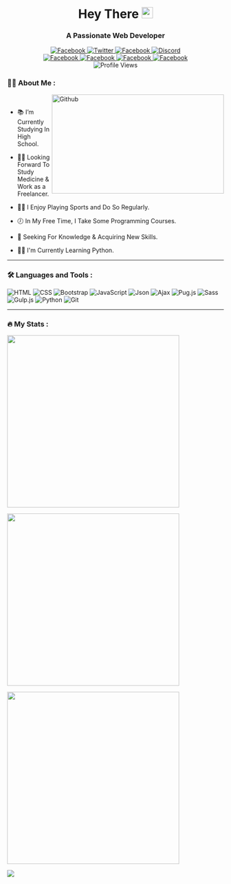 <h1 align="center">Hey There <img src="https://media.giphy.com/media/hvRJCLFzcasrR4ia7z/giphy.gif" width="26" /></h1>
<h3 align="center">A Passionate Web Developer</h3>
<div align="center">
  <a href="https://facebook.com/philopater.hany.3/">
    <img src="https://img.shields.io/badge/Facebook-1877f2?logo=facebook&logoColor=white&style=for-the-badge" alt="Facebook" />
  </a>
  <a href="https://twitter.com/PhilopaterHany4/">
    <img src="https://img.shields.io/badge/Twitter-1da1f2?logo=twitter&logoColor=white&style=for-the-badge" alt="Twitter" />
  </a>
  <a href="https://facebook.com/philopater.hany.3/">
    <img src="https://img.shields.io/badge/Instagram-833ab4?logo=instagram&logoColor=white&style=for-the-badge" alt="Facebook" />
  </a>
  <a href="https://discord.com/#8178/">
    <img src="https://img.shields.io/badge/Discord-d20962?logo=discord&logoColor=white&style=for-the-badge" alt="Discord" />
  </a>
</div>
<div align="center">
  <a href="https://facebook.com/philopater.hany.3/">
    <img src="https://img.shields.io/badge/Hackerrank-2ec866?logo=hackerrank&logoColor=white&style=for-the-badge" alt="Facebook" />
  </a>
  <a href="https://facebook.com/philopater.hany.3/">
    <img src="https://img.shields.io/badge/Leetcode-f09a1a?logo=leetcode&logoColor=white&style=for-the-badge" alt="Facebook" />
  </a>
  <a href="https://facebook.com/philopater.hany.3/">
    <img src="https://img.shields.io/badge/Codeforces-b51c24?logo=codeforces&logoColor=white&style=for-the-badge" alt="Facebook" />
  </a>
  <a href="https://facebook.com/philopater.hany.3/">
    <img src="https://img.shields.io/badge/Codepen-09347a?logo=codepen&logoColor=white&style=for-the-badge" alt="Facebook" />
  </a>
</div>
<div align="center">
  <img src="https://komarev.com/ghpvc/?username=philopaterhany&style=for-the-badge&color=673ab7" alt="Profile Views" />
</div>

### :man_technologist: About Me :

<img width="400" height="230" align="right" alt="Github" src="https://github.githubassets.com/images/modules/profile/profile-first-issue-dark.svg" />&nbsp;

- :books: I’m Currently Studying In High School.

- :man_student: Looking Forward To Study Medicine & Work as a Freelancer.

- :running_man: I Enjoy Playing Sports and Do So Regularly.

- :clock7: In My Free Time, I Take Some Programming Courses.

- :telescope: Seeking For Knowledge & Acquiring New Skills.

- :man_teacher: I'm Currently Learning Python.

---

### :hammer_and_wrench: Languages and Tools :
<!-- <div>
  <img src="https://github.com/devicons/devicon/blob/master/icons/html5/html5-original.svg" title="HTML5" alt="HTML" width="40" height="40" />&nbsp;
  <img src="https://github.com/devicons/devicon/blob/master/icons/css3/css3-original.svg"  title="CSS3" alt="CSS" width="40" height="40" />&nbsp;
  <img src="https://github.com/devicons/devicon/blob/master/icons/javascript/javascript-original.svg" title="JavaScript" alt="JavaScript" width="40" height="40" />&nbsp;
  <img src="https://github.com/devicons/devicon/blob/master/icons/bootstrap/bootstrap-original.svg" title="Bootstrap" alt="Bootstrap" width="40" height="40" />&nbsp;
  <img src="https://github.com/devicons/devicon/blob/master/icons/sass/sass-original.svg" title="Sass" alt="Sass" width="40" height="40" />&nbsp;
  <img src="https://cdn.worldvectorlogo.com/logos/pug.svg" title="PugJS" alt="PugJS" width="40" height="40" />&nbsp;
  <img src="https://github.com/devicons/devicon/blob/master/icons/python/python-original.svg" title="Python" alt="Python" width="40" height="40" />&nbsp;
</div> -->
<div>
    <img src="https://img.shields.io/badge/-Html-333?logo=html5&amp;style=for-the-badge" alt="HTML" />
    <img src="https://img.shields.io/badge/-Css-333?logo=css3&amp;style=for-the-badge&logoColor=blue" alt="CSS" />
    <img src="https://img.shields.io/badge/-Bootstrap-333?logo=bootstrap&amp;style=for-the-badge" alt="Bootstrap" />
    <img src="https://img.shields.io/badge/-Javascript-333?logo=javascript&amp;style=for-the-badge" alt="JavaScript" />
    <img src="https://img.shields.io/badge/-Json-333?style=for-the-badge" alt="Json"  />
    <img src="https://img.shields.io/badge/-Ajax-333?style=for-the-badge" alt="Ajax"  />
    <img src="https://img.shields.io/badge/-Pug.js-333?logo=pug&amp;style=for-the-badge" alt="Pug.js"  />
    <img src="https://img.shields.io/badge/-Sass-333?logo=sass&amp;style=for-the-badge" alt="Sass" />
    <img src="https://img.shields.io/badge/-Gulp.js-333?logo=gulp&amp;style=for-the-badge" alt="Gulp.js" />
    <img src="https://img.shields.io/badge/-Python-333?logo=python&amp;style=for-the-badge" alt="Python" />
    <img src="https://img.shields.io/badge/-Git-333?logo=git&amp;style=for-the-badge" alt="Git"  />
</div>

---

### :fire: My Stats :

<p>
  <img src="https://github-readme-stats.vercel.app/api/top-langs?username=philopaterhany&layout=compact&theme=radical" width="400" />
</p>
<p>
  <img src="https://github-readme-stats.vercel.app/api?username=philopaterhany&show_icons=true&theme=radical" width="400" />
</p>
<p>
  <img src="http://github-readme-streak-stats.herokuapp.com?user=philopaterhany&theme=radical&date_format=j%20M%5B%20Y%5D" width="400" />
</p>
<p>
  <img src="https://github-profile-trophy.vercel.app/?username=philopaterhany&theme=radical" />
</p>
